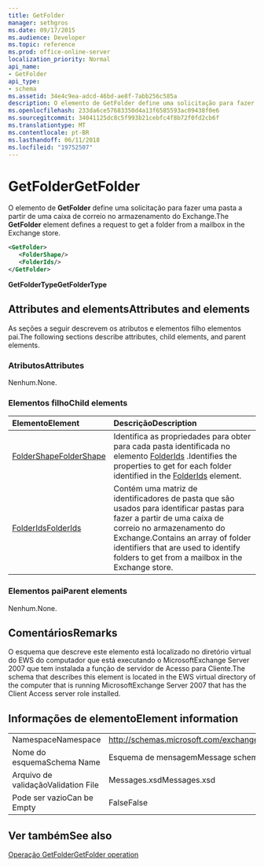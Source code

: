 ```yaml
---
title: GetFolder
manager: sethgros
ms.date: 09/17/2015
ms.audience: Developer
ms.topic: reference
ms.prod: office-online-server
localization_priority: Normal
api_name:
- GetFolder
api_type:
- schema
ms.assetid: 34e4c9ea-adcd-46bd-ae8f-7abb256c585a
description: O elemento de GetFolder define uma solicitação para fazer uma pasta a partir de uma caixa de correio no armazenamento do Exchange.
ms.openlocfilehash: 233da6ce57683350d4a13f6585593ac09438f0e6
ms.sourcegitcommit: 34041125dc8c5f993b21cebfc4f8b72f0fd2cb6f
ms.translationtype: MT
ms.contentlocale: pt-BR
ms.lasthandoff: 06/11/2018
ms.locfileid: "19752507"
---
```

# <a name="getfolder"></a><span data-ttu-id="d0683-103">GetFolder</span><span class="sxs-lookup"><span data-stu-id="d0683-103">GetFolder</span></span>

<span data-ttu-id="d0683-104">O elemento de **GetFolder** define uma solicitação para fazer uma pasta a partir de uma caixa de correio no armazenamento do Exchange.</span><span class="sxs-lookup"><span data-stu-id="d0683-104">The **GetFolder** element defines a request to get a folder from a mailbox in the Exchange store.</span></span> 
  
```xml
<GetFolder>
   <FolderShape/>
   <FolderIds/>
</GetFolder>
```

 <span data-ttu-id="d0683-105">**GetFolderType**</span><span class="sxs-lookup"><span data-stu-id="d0683-105">**GetFolderType**</span></span>
## <a name="attributes-and-elements"></a><span data-ttu-id="d0683-106">Attributes and elements</span><span class="sxs-lookup"><span data-stu-id="d0683-106">Attributes and elements</span></span>

<span data-ttu-id="d0683-107">As seções a seguir descrevem os atributos e elementos filho elementos pai.</span><span class="sxs-lookup"><span data-stu-id="d0683-107">The following sections describe attributes, child elements, and parent elements.</span></span>
  
### <a name="attributes"></a><span data-ttu-id="d0683-108">Atributos</span><span class="sxs-lookup"><span data-stu-id="d0683-108">Attributes</span></span>

<span data-ttu-id="d0683-109">Nenhum.</span><span class="sxs-lookup"><span data-stu-id="d0683-109">None.</span></span>
  
### <a name="child-elements"></a><span data-ttu-id="d0683-110">Elementos filho</span><span class="sxs-lookup"><span data-stu-id="d0683-110">Child elements</span></span>

|<span data-ttu-id="d0683-111">**Elemento**</span><span class="sxs-lookup"><span data-stu-id="d0683-111">**Element**</span></span>|<span data-ttu-id="d0683-112">**Descrição**</span><span class="sxs-lookup"><span data-stu-id="d0683-112">**Description**</span></span>|
|:-----|:-----|
|[<span data-ttu-id="d0683-113">FolderShape</span><span class="sxs-lookup"><span data-stu-id="d0683-113">FolderShape</span></span>](foldershape.md) <br/> |<span data-ttu-id="d0683-114">Identifica as propriedades para obter para cada pasta identificada no elemento [FolderIds](folderids.md) .</span><span class="sxs-lookup"><span data-stu-id="d0683-114">Identifies the properties to get for each folder identified in the [FolderIds](folderids.md) element.</span></span>  <br/> |
|[<span data-ttu-id="d0683-115">FolderIds</span><span class="sxs-lookup"><span data-stu-id="d0683-115">FolderIds</span></span>](folderids.md) <br/> |<span data-ttu-id="d0683-116">Contém uma matriz de identificadores de pasta que são usados para identificar pastas para fazer a partir de uma caixa de correio no armazenamento do Exchange.</span><span class="sxs-lookup"><span data-stu-id="d0683-116">Contains an array of folder identifiers that are used to identify folders to get from a mailbox in the Exchange store.</span></span>  <br/> |
   
### <a name="parent-elements"></a><span data-ttu-id="d0683-117">Elementos pai</span><span class="sxs-lookup"><span data-stu-id="d0683-117">Parent elements</span></span>

<span data-ttu-id="d0683-118">Nenhum.</span><span class="sxs-lookup"><span data-stu-id="d0683-118">None.</span></span>
  
## <a name="remarks"></a><span data-ttu-id="d0683-119">Comentários</span><span class="sxs-lookup"><span data-stu-id="d0683-119">Remarks</span></span>

<span data-ttu-id="d0683-120">O esquema que descreve este elemento está localizado no diretório virtual do EWS do computador que está executando o MicrosoftExchange Server 2007 que tem instalada a função de servidor de Acesso para Cliente.</span><span class="sxs-lookup"><span data-stu-id="d0683-120">The schema that describes this element is located in the EWS virtual directory of the computer that is running MicrosoftExchange Server 2007 that has the Client Access server role installed.</span></span>
  
## <a name="element-information"></a><span data-ttu-id="d0683-121">Informações de elemento</span><span class="sxs-lookup"><span data-stu-id="d0683-121">Element information</span></span>

|||
|:-----|:-----|
|<span data-ttu-id="d0683-122">Namespace</span><span class="sxs-lookup"><span data-stu-id="d0683-122">Namespace</span></span>  <br/> |http://schemas.microsoft.com/exchange/services/2006/messages  <br/> |
|<span data-ttu-id="d0683-123">Nome do esquema</span><span class="sxs-lookup"><span data-stu-id="d0683-123">Schema Name</span></span>  <br/> |<span data-ttu-id="d0683-124">Esquema de mensagem</span><span class="sxs-lookup"><span data-stu-id="d0683-124">Message schema</span></span>  <br/> |
|<span data-ttu-id="d0683-125">Arquivo de validação</span><span class="sxs-lookup"><span data-stu-id="d0683-125">Validation File</span></span>  <br/> |<span data-ttu-id="d0683-126">Messages.xsd</span><span class="sxs-lookup"><span data-stu-id="d0683-126">Messages.xsd</span></span>  <br/> |
|<span data-ttu-id="d0683-127">Pode ser vazio</span><span class="sxs-lookup"><span data-stu-id="d0683-127">Can be Empty</span></span>  <br/> |<span data-ttu-id="d0683-128">False</span><span class="sxs-lookup"><span data-stu-id="d0683-128">False</span></span>  <br/> |
   
## <a name="see-also"></a><span data-ttu-id="d0683-129">Ver também</span><span class="sxs-lookup"><span data-stu-id="d0683-129">See also</span></span>



[<span data-ttu-id="d0683-130">Operação GetFolder</span><span class="sxs-lookup"><span data-stu-id="d0683-130">GetFolder operation</span></span>](getfolder-operation.md)

